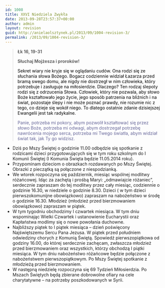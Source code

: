 ```yaml
---
id: 1008
title: XXVI Niedziela Zwykła
date: 2013-09-28T23:57:37+00:00
author: admin
layout: revision
guid: http://anielaolsztynek.pl/2013/09/1004-revision-3/
permalink: /2013/09/1004-revision-3/
---
```

> **Łk 16, 19-31**
> 
> **Słuchaj Mojżesza i proroków!**
> 
> <span style="color: #000000;">Sekret wiary nie kryje się w oglądaniu cudów. Ona rodzi się ze słuchania słowa Bożego. Bogacz codziennie widział Łazarza przed bramą swego domu, ale nigdy nie dostrzegł w nim człowieka, który potrzebuje i zasługuje na miłosierdzie. Dlaczego? Ten rodzaj ślepoty rodzi się z odrzucenia Słowa. Człowiek, który nie pozwala, aby słowo Boże kształtowało jego życie, jego sposób patrzenia na bliźnich i na świat, pozostaje ślepy i nie może poznać prawdy, nie rozumie nic z tego, co dzieje się wokół niego. To dlatego ostatnie zdanie dzisiejszej Ewangelii jest tak radykalne.</span>
> 
> <span style="color: #666699;">Panie, potrzeba mi pokory, abym pozwolił kształtować się przez słowo Boże, potrzeba mi odwagi, abym dostrzegał potrzebę nawrócenia mojego serca, potrzeba mi Twego światła, abym widział świat tak, jak Ty go widzisz.</span>

  * Dziś po Mszy Świętej o godzinie 11.00 odbędzie się spotkanie z rodzicami dzieci przygotowujących się w tym roku szkolnym do I Komunii Świętej (I Komunia Święta będzie 11.05.2014 roku).
  * Przypominam dzieciom o obrazkach rozdawanych po Mszy Świętej. Obrazki z pieczątką są połączone z niespodzianką.
  * We wtorek rozpoczyna się październik, miesiąc wspólnej modlitwy różańcowej. Idąc za zachętą i prośbą Maryi: &#8222;odmawiajcie różaniec&#8221;, serdecznie zapraszam do tej modlitwy przez cały miesiąc, codziennie o godzinie 16.30, w niedziele o godzinie 8.30. Dzieci ( w tym dzieci pierwszokomunijne obowiązkowo) zapraszam na nabożeństwo w środę o godzinie 16.30. Młodzież (młodzież przed bierzmowaniem obowiązkowo) zapraszam w piątek.
  * W tym tygodniu obchodzimy I czwartek miesiąca. W tym dniu wspominając Wielki Czwartek i ustanowienie Eucharystii oraz Kapłaństwa modlimy się o nowe powołania duchowne.
  * Najbliższy piątek to I piątek miesiąca &#8211; dzień poświęcony Najświętszemu Sercu Pana Jezusa. W piątek przed południem odwiedziny chorych z Komunią Świętą. Spowiedź pierwszopiątkowa od godziny 16.00, do której serdecznie zachęcam, zwłaszcza młodzież przed bierzmowaniem oraz wszystkich, którzy obchodzą I piątki miesiąca. W tym dniu nabożeństwo różańcowe będzie połączone z nabożeństwem pierwszopiątkowym. Po Mszy Świętej spotkanie z młodzieżą przed bierzmowaniem.
  * W następną niedzielę rozpoczyna się 69 Tydzień Miłosierdzia. Po Mszach Świętych będą zbierane dobrowolne ofiary na cele charytatywne &#8211; na potrzeby poszkodowanych w Syrii.